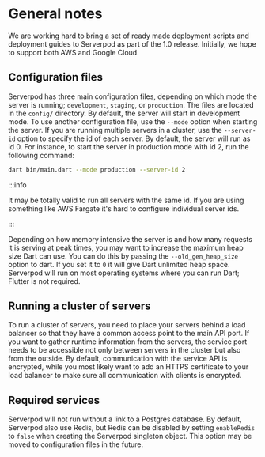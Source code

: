 # General notes

We are working hard to bring a set of ready made deployment scripts and deployment guides to Serverpod as part of the 1.0 release. Initially, we hope to support both AWS and Google Cloud.

## Configuration files
Serverpod has three main configuration files, depending on which mode the server is running; `development`, `staging`, or `production`. The files are located in the `config/` directory. By default, the server will start in development mode. To use another configuration file, use the `--mode` option when starting the server. If you are running multiple servers in a cluster, use the `--server-id` option to specify the id of each server. By default, the server will run as id 0. For instance, to start the server in production mode with id 2, run the following command:

```bash
dart bin/main.dart --mode production --server-id 2
```

:::info

It may be totally valid to run all servers with the same id. If you are using something like AWS Fargate it's hard to configure individual server ids.

:::

Depending on how memory intensive the server is and how many requests it is serving at peak times, you may want to increase the maximum heap size Dart can use. You can do this by passing the `--old_gen_heap_size` option to dart. If you set it to `0` it will give Dart unlimited heap space. Serverpod will run on most operating systems where you can run Dart; Flutter is not required.

## Running a cluster of servers
To run a cluster of servers, you need to place your servers behind a load balancer so that they have a common access point to the main API port. If you want to gather runtime information from the servers, the service port needs to be accessible not only between servers in the cluster but also from the outside. By default, communication with the service API is encrypted, while you most likely want to add an HTTPS certificate to your load balancer to make sure all communication with clients is encrypted.

## Required services
Serverpod will not run without a link to a Postgres database. By default, Serverpod also use Redis, but Redis can be disabled by setting `enableRedis` to `false` when creating the Serverpod singleton object. This option may be moved to configuration files in the future.
